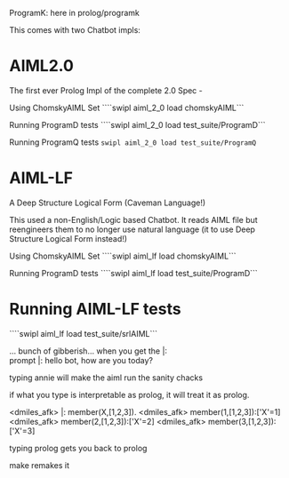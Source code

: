 
ProgramK:
 here in prolog/programk

This comes with two Chatbot impls:

# AIML2.0 
The first ever Prolog Impl of the complete 2.0 Spec  - 

Using ChomskyAIML Set
````swipl aiml_2_0 load chomskyAIML```

Running ProgramD tests
````swipl aiml_2_0 load test_suite/ProgramD```

Running ProgramQ tests
````swipl aiml_2_0 load test_suite/ProgramQ````

# AIML-LF
A Deep Structure Logical Form (Caveman Language!)

This used a non-English/Logic based Chatbot.
It reads AIML file but reengineers them to no longer use natural language (it to use  Deep Structure Logical Form instead!)

Using ChomskyAIML Set
````swipl aiml_lf load chomskyAIML```

Running ProgramD tests
````swipl aiml_lf load test_suite/ProgramD```

# Running AIML-LF tests
````swipl aiml_lf load test_suite/srlAIML```


... bunch of gibberish...
when you get the
|:  
prompt 
|:  hello bot, how are you today?

 typing annie will make the aiml run the sanity chacks

if what you type is interpretable as prolog, it will treat it as prolog.

<dmiles_afk> |: member(X,[1,2,3]).
<dmiles_afk> member(1,[1,2,3]):['X'=1]
<dmiles_afk> member(2,[1,2,3]):['X'=2]
<dmiles_afk> member(3,[1,2,3]):['X'=3]

typing prolog
gets you back to prolog

make
remakes it
